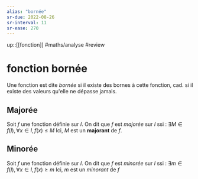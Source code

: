 ```yaml
---
alias: "bornée"
sr-due: 2022-08-26
sr-interval: 11
sr-ease: 270
---
```

up::[[fonction]]
#maths/analyse #review 
# fonction bornée
Une fonction est dite _bornée_ si il existe des bornes à cette fonction, cad. si il existe des valeurs qu'elle ne dépasse jamais.


## Majorée
Soit $f$ une fonction définie sur $I$.
On dit que $f$ est _majorée_ sur $I$ ssi :
$\exists M\in f(I), \forall x\in I, f(x) \leq M$
Ici, $M$ est un **majorant** de $f$.

## Minorée
Soit $f$ une fonction définie sur $I$.
On dit que $f$ est _minorée_ sur $I$ ssi :
$\exists m\in f(I), \forall x\in I, f(x) \geq m$
Ici, $m$ est un _minorant_ de $f$


